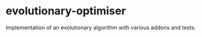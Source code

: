 # evolutionary-optimiser
Implementation of an evolutionary algorithm with various addons and tests. 
